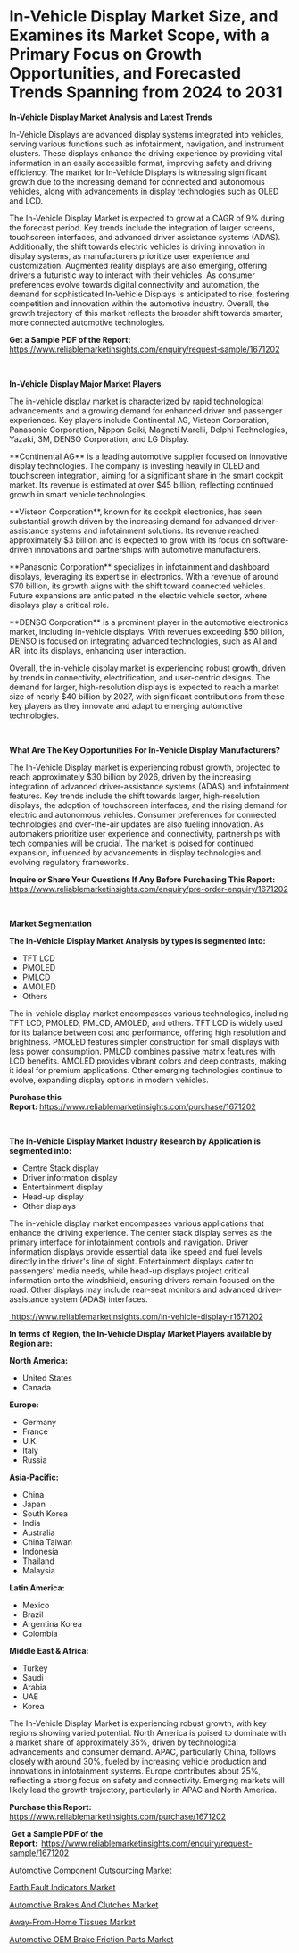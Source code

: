 <p><h1>In-Vehicle Display Market Size, and Examines its Market Scope, with a Primary Focus on Growth Opportunities, and Forecasted Trends Spanning from 2024 to 2031</h1></p><p><strong>In-Vehicle Display Market Analysis and Latest Trends</strong></p>
<p><p>In-Vehicle Displays are advanced display systems integrated into vehicles, serving various functions such as infotainment, navigation, and instrument clusters. These displays enhance the driving experience by providing vital information in an easily accessible format, improving safety and driving efficiency. The market for In-Vehicle Displays is witnessing significant growth due to the increasing demand for connected and autonomous vehicles, along with advancements in display technologies such as OLED and LCD.</p><p>The In-Vehicle Display Market is expected to grow at a CAGR of 9% during the forecast period. Key trends include the integration of larger screens, touchscreen interfaces, and advanced driver assistance systems (ADAS). Additionally, the shift towards electric vehicles is driving innovation in display systems, as manufacturers prioritize user experience and customization. Augmented reality displays are also emerging, offering drivers a futuristic way to interact with their vehicles. As consumer preferences evolve towards digital connectivity and automation, the demand for sophisticated In-Vehicle Displays is anticipated to rise, fostering competition and innovation within the automotive industry. Overall, the growth trajectory of this market reflects the broader shift towards smarter, more connected automotive technologies.</p></p>
<p><strong>Get a Sample PDF of the Report:&nbsp;</strong> <a href="https://www.reliablemarketinsights.com/enquiry/request-sample/1671202?utm_campaign=1559&utm_medium=2&utm_source=Github&utm_content=ia&utm_term=13102024&utm_id=in-vehicle-display">https://www.reliablemarketinsights.com/enquiry/request-sample/1671202</a></p>
<p>&nbsp;</p>
<p><strong>In-Vehicle Display Major Market Players</strong></p>
<p><p>The in-vehicle display market is characterized by rapid technological advancements and a growing demand for enhanced driver and passenger experiences. Key players include Continental AG, Visteon Corporation, Panasonic Corporation, Nippon Seiki, Magneti Marelli, Delphi Technologies, Yazaki, 3M, DENSO Corporation, and LG Display.</p><p>**Continental AG** is a leading automotive supplier focused on innovative display technologies. The company is investing heavily in OLED and touchscreen integration, aiming for a significant share in the smart cockpit market. Its revenue is estimated at over $45 billion, reflecting continued growth in smart vehicle technologies.</p><p>**Visteon Corporation**, known for its cockpit electronics, has seen substantial growth driven by the increasing demand for advanced driver-assistance systems and infotainment solutions. Its revenue reached approximately $3 billion and is expected to grow with its focus on software-driven innovations and partnerships with automotive manufacturers.</p><p>**Panasonic Corporation** specializes in infotainment and dashboard displays, leveraging its expertise in electronics. With a revenue of around $70 billion, its growth aligns with the shift toward connected vehicles. Future expansions are anticipated in the electric vehicle sector, where displays play a critical role.</p><p>**DENSO Corporation** is a prominent player in the automotive electronics market, including in-vehicle displays. With revenues exceeding $50 billion, DENSO is focused on integrating advanced technologies, such as AI and AR, into its displays, enhancing user interaction.</p><p>Overall, the in-vehicle display market is experiencing robust growth, driven by trends in connectivity, electrification, and user-centric designs. The demand for larger, high-resolution displays is expected to reach a market size of nearly $40 billion by 2027, with significant contributions from these key players as they innovate and adapt to emerging automotive technologies.</p></p>
<p>&nbsp;</p>
<p><strong>What Are The Key Opportunities For In-Vehicle Display Manufacturers?</strong></p>
<p><p>The In-Vehicle Display market is experiencing robust growth, projected to reach approximately $30 billion by 2026, driven by the increasing integration of advanced driver-assistance systems (ADAS) and infotainment features. Key trends include the shift towards larger, high-resolution displays, the adoption of touchscreen interfaces, and the rising demand for electric and autonomous vehicles. Consumer preferences for connected technologies and over-the-air updates are also fueling innovation. As automakers prioritize user experience and connectivity, partnerships with tech companies will be crucial. The market is poised for continued expansion, influenced by advancements in display technologies and evolving regulatory frameworks.</p></p>
<p><strong>Inquire or Share Your Questions If Any Before Purchasing This Report:</strong> <a href="https://www.reliablemarketinsights.com/enquiry/pre-order-enquiry/1671202?utm_campaign=1559&utm_medium=2&utm_source=Github&utm_content=ia&utm_term=13102024&utm_id=in-vehicle-display">https://www.reliablemarketinsights.com/enquiry/pre-order-enquiry/1671202</a></p>
<p>&nbsp;</p>
<p><strong>Market Segmentation</strong></p>
<p><strong>The In-Vehicle Display Market Analysis by types is segmented into:</strong></p>
<p><ul><li>TFT LCD</li><li>PMOLED</li><li>PMLCD</li><li>AMOLED</li><li>Others</li></ul></p>
<p><p>The in-vehicle display market encompasses various technologies, including TFT LCD, PMOLED, PMLCD, AMOLED, and others. TFT LCD is widely used for its balance between cost and performance, offering high resolution and brightness. PMOLED features simpler construction for small displays with less power consumption. PMLCD combines passive matrix features with LCD benefits. AMOLED provides vibrant colors and deep contrasts, making it ideal for premium applications. Other emerging technologies continue to evolve, expanding display options in modern vehicles.</p></p>
<p><strong>Purchase this Report:&nbsp;</strong><a href="https://www.reliablemarketinsights.com/purchase/1671202?utm_campaign=1559&utm_medium=2&utm_source=Github&utm_content=ia&utm_term=13102024&utm_id=in-vehicle-display">https://www.reliablemarketinsights.com/purchase/1671202</a></p>
<p>&nbsp;</p>
<p><strong>The In-Vehicle Display Market Industry Research by Application is segmented into:</strong></p>
<p><ul><li>Centre Stack display</li><li>Driver information display</li><li>Entertainment display</li><li>Head-up display</li><li>Other displays</li></ul></p>
<p><p>The in-vehicle display market encompasses various applications that enhance the driving experience. The center stack display serves as the primary interface for infotainment controls and navigation. Driver information displays provide essential data like speed and fuel levels directly in the driver's line of sight. Entertainment displays cater to passengers' media needs, while head-up displays project critical information onto the windshield, ensuring drivers remain focused on the road. Other displays may include rear-seat monitors and advanced driver-assistance system (ADAS) interfaces.</p></p>
<p><a href="https://www.reliablemarketinsights.com/in-vehicle-display-r1671202?utm_campaign=1559&utm_medium=2&utm_source=Github&utm_content=ia&utm_term=13102024&utm_id=in-vehicle-display">&nbsp;https://www.reliablemarketinsights.com/in-vehicle-display-r1671202</a></p>
<p><strong>In terms of Region, the In-Vehicle Display Market Players available by Region are:</strong></p>
<p>
    <p> <strong> North America: </strong>
        <ul>
            <li>United States</li>
            <li>Canada</li>
        </ul>
        </p> 
    <p> <strong> Europe: </strong>
        <ul>
            <li>Germany</li>
            <li>France</li>
            <li>U.K.</li>
            <li>Italy</li>
            <li>Russia</li>
        </ul>
        </p> 
    <p> <strong> Asia-Pacific: </strong>
        <ul>
            <li>China</li>
            <li>Japan</li>
            <li>South Korea</li>
            <li>India</li>
            <li>Australia</li>
            <li>China Taiwan</li>
            <li>Indonesia</li>
            <li>Thailand</li>
            <li>Malaysia</li>
        </ul>
        </p> 
    <p> <strong> Latin America: </strong>
        <ul>
            <li>Mexico</li>
            <li>Brazil</li>
            <li>Argentina Korea</li>
            <li>Colombia</li>
        </ul>
        </p> 
    <p> <strong> Middle East & Africa: </strong>
        <ul>
            <li>Turkey</li>
            <li>Saudi</li>
            <li>Arabia</li>
            <li>UAE</li>
            <li>Korea</li>
        </ul>
    </p>
    </p>
<p><p>The In-Vehicle Display Market is experiencing robust growth, with key regions showing varied potential. North America is poised to dominate with a market share of approximately 35%, driven by technological advancements and consumer demand. APAC, particularly China, follows closely with around 30%, fueled by increasing vehicle production and innovations in infotainment systems. Europe contributes about 25%, reflecting a strong focus on safety and connectivity. Emerging markets will likely lead the growth trajectory, particularly in APAC and North America.</p></p>
<p><strong>Purchase this Report: </strong><a href="https://www.reliablemarketinsights.com/purchase/1671202?utm_campaign=1559&utm_medium=2&utm_source=Github&utm_content=ia&utm_term=13102024&utm_id=in-vehicle-display">https://www.reliablemarketinsights.com/purchase/1671202</a></p>
<p>&nbsp;<strong>Get a Sample PDF of the Report:&nbsp;&nbsp;</strong><a href="https://www.reliablemarketinsights.com/enquiry/request-sample/1671202?utm_campaign=1559&utm_medium=2&utm_source=Github&utm_content=ia&utm_term=13102024&utm_id=in-vehicle-display">https://www.reliablemarketinsights.com/enquiry/request-sample/1671202</a></p>
<p><strong></strong></p>
<p><p><a href="https://www.linkedin.com/pulse/in-depth-analysis-global-automotive-component-outsourcing-q38he?utm_campaign=1559&utm_medium=2&utm_source=Github&utm_content=ia&utm_term=13102024&utm_id=in-vehicle-display">Automotive Component Outsourcing Market</a></p><p><a href="https://issuu.com/reportprime-2/docs/earth-fault-indicators-market-size-_7a1a3b9ef05f17?utm_campaign=1559&utm_medium=2&utm_source=Github&utm_content=ia&utm_term=13102024&utm_id=in-vehicle-display">Earth Fault Indicators Market</a></p><p><a href="https://www.linkedin.com/pulse/future-innovation-global-automotive-brakes-clutches-market-iuexe?utm_campaign=1559&utm_medium=2&utm_source=Github&utm_content=ia&utm_term=13102024&utm_id=in-vehicle-display">Automotive Brakes And Clutches Market</a></p><p><a href="https://www.linkedin.com/pulse/away-from-home-tissues-market-opportunities-emerging-wnlse?utm_campaign=1559&utm_medium=2&utm_source=Github&utm_content=ia&utm_term=13102024&utm_id=in-vehicle-display">Away-From-Home Tissues Market</a></p><p><a href="https://www.linkedin.com/pulse/automotive-oem-brake-friction-parts-market-refracting-trends-gurxe?utm_campaign=1559&utm_medium=2&utm_source=Github&utm_content=ia&utm_term=13102024&utm_id=in-vehicle-display">Automotive OEM Brake Friction Parts Market</a></p></p>